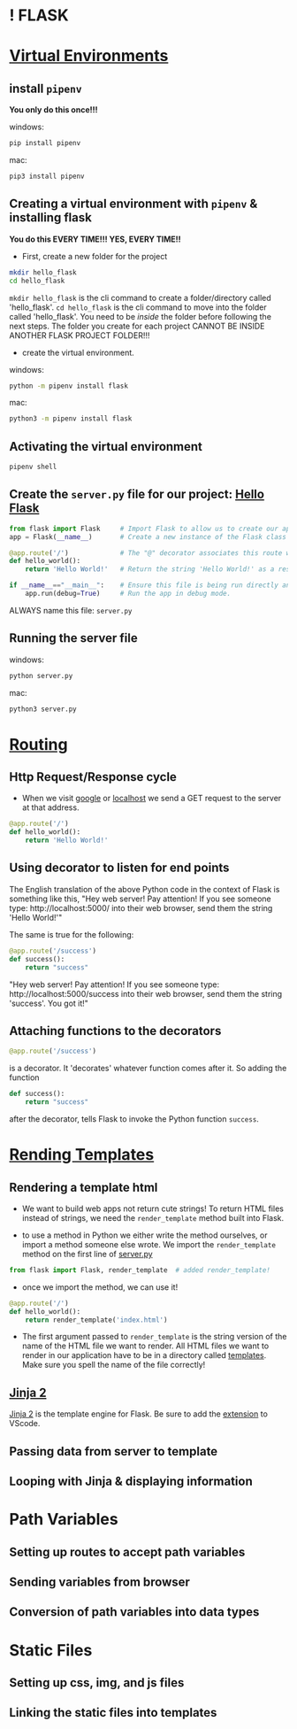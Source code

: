 
# ! FLASK

# [Virtual Environments](https://login.codingdojo.com/m/172/7219/54533)

## install `pipenv`
**You only do this once!!!**

windows:
```bash
pip install pipenv
```
mac:
```bash
pip3 install pipenv
```
## Creating a virtual environment with `pipenv` & installing flask
**You do this EVERY TIME!!! YES, EVERY TIME!!**
- First, create a new folder for the project

```bash
mkdir hello_flask
cd hello_flask
```
`mkdir hello_flask` is the cli command to create a folder/directory called 'hello_flask'. `cd hello_flask` is the cli command to move into the folder called 'hello_flask'. You need to be *inside* the folder before following the next steps. The folder you create for each project CANNOT BE INSIDE ANOTHER FLASK PROJECT FOLDER!!! 

- create the virtual environment.

windows:
```bash
python -m pipenv install flask
```
mac:
```bash
python3 -m pipenv install flask
```

## Activating the virtual environment

```bash
pipenv shell
```

## Create the `server.py` file for our project: [Hello Flask](https://login.codingdojo.com/m/172/7219/52126)

```py
from flask import Flask     # Import Flask to allow us to create our app
app = Flask(__name__)       # Create a new instance of the Flask class called "app"

@app.route('/')             # The "@" decorator associates this route with the function immediately following
def hello_world():
    return 'Hello World!'   # Return the string 'Hello World!' as a response

if __name__=="__main__":    # Ensure this file is being run directly and not from a different module    
    app.run(debug=True)     # Run the app in debug mode.
```

ALWAYS name this file: `server.py`

## Running the server file

windows:
```bash
python server.py
```
mac:
```bash
python3 server.py
```

# [Routing](https://login.codingdojo.com/m/172/7219/52127)

## Http Request/Response cycle

- When we visit [google](https://www.google.com/) or [localhost](http://localhost:5000/) we send a GET request to the server at that address.

```py
@app.route('/')            
def hello_world():
    return 'Hello World!'
```

## Using decorator to listen for end points

The English translation of the above Python code in the context of Flask is something like this, "Hey web server! Pay attention! If you see someone type: http://localhost:5000/ into their web browser, send them the string 'Hello World!'"

The same is true for the following:

```py
@app.route('/success')
def success():
    return "success"
```
"Hey web server! Pay attention! If you see someone type: http://localhost:5000/success into their web browser, send them the string 'success'. You got it!"

## Attaching functions to the decorators

```py
@app.route('/success')
```
is a decorator. It 'decorates' whatever function comes after it. So adding the function

```py
def success():
    return "success"
```
after the decorator, tells Flask to invoke the Python function `success`.

# [Rending Templates](https://login.codingdojo.com/m/172/7219/52129)

## Rendering a template html

- We want to build web apps not return cute strings! To return HTML files instead of strings, we need the `render_template` method built into Flask. 

- to use a method in Python we either write the method ourselves, or import a method someone else wrote. We import the `render_template` method on the first line of [server.py](server.py) 

```py
from flask import Flask, render_template  # added render_template!
```

- once we import the method, we can use it!

```py
@app.route('/')                           
def hello_world():
    return render_template('index.html')
```

- The first argument passed to `render_template` is the string version of the name of the HTML file we want to render. All HTML files we want to render in our application have to be in a directory called [templates](./templates/index.html). Make sure you spell the name of the file correctly!

## [Jinja 2](https://login.codingdojo.com/m/172/7219/52130)

[Jinja 2](https://palletsprojects.com/p/jinja/) is the template engine for Flask. Be sure to add the [extension](https://marketplace.visualstudio.com/items?itemName=WyattFerguson.jinja2-snippet-kit) to VScode.

## Passing data from server to template

## Looping with Jinja & displaying information

# Path Variables
## Setting up routes to accept path variables

## Sending variables from browser

## Conversion of path variables into data types

# Static Files
## Setting up css, img, and js files

## Linking the static files into templates


